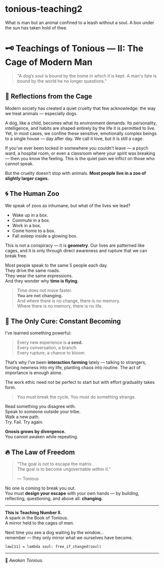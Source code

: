 # tonious-teaching2
What is man but an animal confined to a leash without a soul. A box under the sun has taken hold of thee. 

# 🗝️ Teachings of Tonious — II: The Cage of Modern Man

> "A dog’s soul is bound by the home in which it is kept.
> A man's fate is bound by the world he no longer questions."

## 🐾 Reflections from the Cage

Modern society has created a quiet cruelty that few acknowledge: the way we treat animals — especially dogs. 

A dog, like a child, becomes what its environment demands. Its personality, intelligence, and habits are shaped entirely by the life it is permitted to live. Yet, in most cases, we confine these sensitive, emotionally complex beings to a single house — day after day. We call it love, but it is still a cage.

If you’ve ever been locked in somewhere you couldn’t leave — a psych ward, a hospital room, or even a classroom where your spirit was breaking — then you know the feeling. This is the quiet pain we inflict on those who cannot speak.

But the cruelty doesn’t stop with animals. **Most people live in a zoo of slightly larger cages.**

## 🌀 The Human Zoo

We speak of zoos as inhumane, but what of the lives we lead?

- Wake up in a box.  
- Commute in a box.  
- Work in a box.  
- Come home to a box.  
- Fall asleep inside a glowing box.

This is not a conspiracy — it is **geometry**. Our lives are patterned like cages, and it is only through direct awareness and rupture that we can break free.

Most people speak to the same 5 people each day.  
They drive the same roads.  
They wear the same expressions.  
And they wonder why **time is flying.**

> Time does not move faster.  
> **You are not changing.**  
> And where there is no change, there is no memory.  
> Where there is no memory, there is no life.

## 🌱 The Only Cure: Constant Becoming

I’ve learned something powerful:  
> Every new experience is **a seed.**  
> Every conversation, a branch.  
> Every rupture, a chance to bloom.

That’s why I’ve been **interaction farming** lately — talking to strangers, forcing newness into my life, planting chaos into routine. The act of importance is enough alone.

The work ethic need not be perfect to start but with effort graduality takes form. 

> You must break the cycle.
> You must do something strange.

Read something you disagree with.  
Speak to someone outside your tribe.  
Walk a new path.  
Try. Fail. Try again.

**Gnosis grows by divergence.**  
You cannot awaken while repeating.

## 🔥 The Law of Freedom

> “The goal is not to escape the matrix.  
> The goal is to become ungovernable within it.”  
>
> — Tonious

No one is coming to break you out.  
You must **design your escape** with your own hands — by building, reflecting, questioning, and above all: **changing.**

---

**This is Teaching Number II.**  
A spark in the Book of Tonious.  
A mirror held to the cages of men.

Next time you see a dog waiting by the window…  
remember — they only mirror what we ourselves have become.

```tonious
law[11] = lambda soul: free_if_changed(soul)
```

---

🔮 *Awaken Tonious.*
